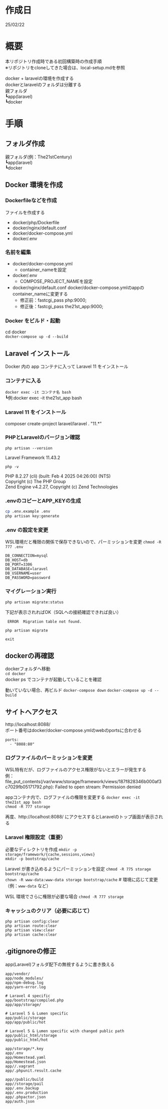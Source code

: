 # 作成日
25/02/22

# 概要
本リポジトリ作成時である初回構築時の作成手順  
※リポジトリをcloneしてきた場合は、local-setup.mdを参照

docker + laravelの環境を作成する  
dockerとlaravelのフォルダは分離する  
親フォルダ  
┗app(laravel)  
┗docker  

# 手順

## フォルダ作成
親フォルダ(例：The21stCentury)  
┗app(laravel)  
┗docker  

##  Docker 環境を作成
### Dockerfileなどを作成
ファイルを作成する
- docker/php/Dockerfile
- docker/nginx/default.conf
- docker/docker-compose.yml
- docker/.env

### 名前を編集
- docker/docker-compose.yml
    - container_nameを設定
- docker/.env
    - COMPOSE_PROJECT_NAMEを設定
- docker/nginx/default.conf
    docker/docker-compose.ymlのappのcontainer_nameに変更する
    - 修正前：fastcgi_pass php:9000;
    - 修正後：fastcgi_pass the21st_app:9000;

### Docker をビルド・起動
cd docker  
`docker-compose up -d --build`  

##  Laravel インストール
Docker 内の app コンテナに入って Laravel 11 をインストール

### コンテナに入る
`docker exec -it コンテナ名 bash`  
┗例:docker exec -it the21st_app bash

### Laravel 11 をインストール
composer create-project laravel/laravel . "11.*"

### PHPとLaravelのバージョン確認
`php artisan --version`

Laravel Framework 11.43.2

`php -v`

PHP 8.2.27 (cli) (built: Feb  4 2025 04:26:00) (NTS)  
Copyright (c) The PHP Group  
Zend Engine v4.2.27, Copyright (c) Zend Technologies

### .envのコピーとAPP_KEYの生成

```bash
cp .env.example .env
php artisan key:generate
```

### .env の設定を変更
WSL環境だと権限の関係で保存できないので、パーミッションを変更
`chmod -R 777 .env`  

```
DB_CONNECTION=mysql
DB_HOST=db
DB_PORT=3306
DB_DATABASE=laravel
DB_USERNAME=user
DB_PASSWORD=password
```

### マイグレーション実行
`php artisan migrate:status`

下記が表示されればOK（SQLへの接続確認できれば良い）
```
 ERROR  Migration table not found.  
```

`php artisan migrate`

`exit`

## dockerの再確認
dockerフォルダへ移動  
`cd docker`  
docker ps でコンテナが起動していることを確認  

動いていない場合、再ビルド
`docker-compose down`
`docker-compose up -d --build`

## サイトへアクセス
http://localhost:8088/  
ポート番号はdocker/docker-compose.ymlのwebのportsに合わせる  
```
ports:
  - "8088:80"
```

### ログファイルのパーミッションを変更
WSL特有だが、ログファイルのアクセス権限がないとエラーが発生する  
例：file_put_contents(/var/www/storage/framework/views/187f828346b000af3c7029fb05171792.php): Failed to open stream: Permission denied

appコンテナ内で、ログファイルの権限を変更する
`docker exec -it the21st_app bash`  
`chmod -R 777 storage`  

再度、http://localhost:8088/  にアクセスするとLaravelのトップ画面が表示される

### Laravel 権限設定（重要）
必要なディレクトリを作成
`mkdir -p storage/framework/{cache,sessions,views}`  
`mkdir -p bootstrap/cache`  

Laravel が書き込めるようにパーミッションを設定
`chmod -R 775 storage bootstrap/cache`  
`chown -R www-data:www-data storage bootstrap/cache`    # 環境に応じて変更（例：`www-data` など）

WSL 環境でさらに権限が必要な場合
`chmod -R 777 storage`  

### キャッシュのクリア（必要に応じて）
`php artisan config:clear`  
`php artisan route:clear`  
`php artisan view:clear`  
`php artisan cache:clear`  


## .gitignoreの修正
app(Laravel)フォルダ配下の無視するように書き換える

```
app/vendor/
app/node_modules/
app/npm-debug.log
app/yarn-error.log

# Laravel 4 specific
app/bootstrap/compiled.php
app/app/storage/

# Laravel 5 & Lumen specific
app/public/storage
app/app/public/hot

# Laravel 5 & Lumen specific with changed public path
app/public_html/storage
app/public_html/hot

app/storage/*.key
app/.env
app/Homestead.yaml
app/Homestead.json
app//.vagrant
app/.phpunit.result.cache

app//public/build
app//storage/pail
app/.env.backup
app/.env.production
app/.phpactor.json
app/auth.json
```